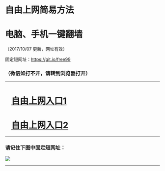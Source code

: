 ﻿# 自由上网简易方法

# 电脑、手机一键翻墙

（2017/10/07 更新，网址有效）

固定短网址：https://git.io/free99

### （微信如打不开，请转到浏览器打开）


***





# &nbsp;&nbsp; <a href="http://ft2714222903.fwq-tz-1001.info/fwqtz01.html?t=100700116576 " target="_blank">自由上网入口1</a>
# &nbsp;&nbsp; <a href="http://ft60422626.fwq-tz-1002.info/fwqtz02.html?t=100700111525 " target="_blank">自由上网入口2</a>
***

### 请记住下图中固定短网址：

<img src="https://s3-us-west-2.amazonaws.com/fwq-1001/yjfq-20170905okok.png" /> 


***


